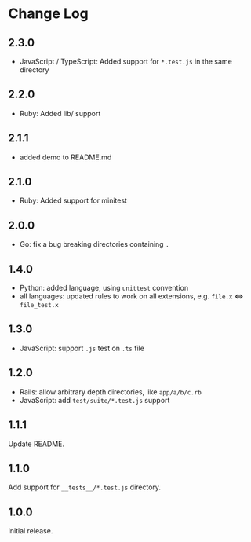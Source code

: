 # Change Log

## 2.3.0

- JavaScript / TypeScript: Added support for `*.test.js` in the same directory

## 2.2.0

- Ruby: Added lib/ support

## 2.1.1

- added demo to README.md

## 2.1.0

- Ruby: Added support for minitest

## 2.0.0

- Go: fix a bug breaking directories containing `.`

## 1.4.0

- Python: added language, using `unittest` convention
- all languages: updated rules to work on all extensions, e.g. `file.x` <=> `file_test.x`

## 1.3.0

- JavaScript: support `.js` test on `.ts` file

## 1.2.0

- Rails: allow arbitrary depth directories, like `app/a/b/c.rb`
- JavaScript: add `test/suite/*.test.js` support

## 1.1.1

Update README.

## 1.1.0

Add support for `__tests__/*.test.js` directory.

## 1.0.0

Initial release.
